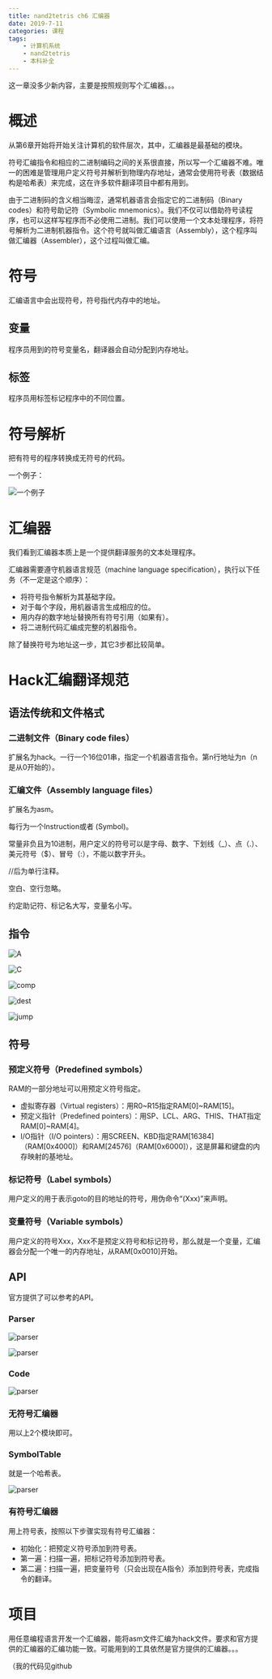 ```yaml
---
title: nand2tetris ch6 汇编器
date: 2019-7-11
categories: 课程
tags:
	- 计算机系统
	- nand2tetris
	- 本科补全
---
```


这一章没多少新内容，主要是按照规则写个汇编器。。。

# 概述

从第6章开始将开始关注计算机的软件层次，其中，汇编器是最基础的模块。

符号汇编指令和相应的二进制编码之间的关系很直接，所以写一个汇编器不难。唯一的困难是管理用户定义符号并解析到物理内存地址，通常会使用符号表（数据结构是哈希表）来完成，这在许多软件翻译项目中都有用到。

由于二进制码的含义相当晦涩，通常机器语言会指定它的二进制码（Binary codes）和符号助记符（Symbolic mnemonics）。我们不仅可以借助符号读程序，也可以这样写程序而不必使用二进制。我们可以使用一个文本处理程序，将符号解析为二进制机器指令。这个符号就叫做汇编语言（Assembly），这个程序叫做汇编器（Assembler），这个过程叫做汇编。

# 符号

汇编语言中会出现符号，符号指代内存中的地址。

## 变量

程序员用到的符号变量名，翻译器会自动分配到内存地址。

## 标签

程序员用标签标记程序中的不同位置。

# 符号解析

把有符号的程序转换成无符号的代码。

一个例子：

![一个例子](/images/n2t_6_0.png)

# 汇编器

我们看到汇编器本质上是一个提供翻译服务的文本处理程序。 

汇编器需要遵守机器语言规范（machine language specification），执行以下任务（不一定是这个顺序）：
- 将符号指令解析为其基础字段。
- 对于每个字段，用机器语言生成相应的位。
- 用内存的数字地址替换所有符号引用（如果有）。
- 将二进制代码汇编成完整的机器指令。

除了替换符号为地址这一步，其它3步都比较简单。

# Hack汇编翻译规范

## 语法传统和文件格式

### 二进制文件（Binary code files）

扩展名为hack。一行一个16位01串，指定一个机器语言指令。第n行地址为n（n是从0开始的）。

### 汇编文件（Assembly language files）

扩展名为asm。

每行为一个Instruction或者 (Symbol)。

常量非负且为10进制，用户定义的符号可以是字母、数字、下划线（_）、点（.）、美元符号（$）、冒号（:），不能以数字开头。

//后为单行注释。

空白、空行忽略。

约定助记符、标记名大写，变量名小写。

## 指令

![A](/images/n2t_4_4.png)

![C](/images/n2t_4_5.png)

![comp](/images/n2t_4_6.png)

![dest](/images/n2t_4_7.png)

![jump](/images/n2t_4_8.png)

## 符号

### 预定义符号（Predefined symbols）

RAM的一部分地址可以用预定义符号指定。
- 虚拟寄存器（Virtual registers）：用R0~R15指定RAM[0]~RAM[15]。
- 预定义指针（Predefined pointers）：用SP、LCL、ARG、THIS、THAT指定RAM[0]~RAM[4]。
- I/O指针（I/O pointers）：用SCREEN、KBD指定RAM[16384]（RAM[0x4000]）和RAM[24576]（RAM[0x6000]），这是屏幕和键盘的内存映射的基地址。

### 标记符号（Label symbols）

用户定义的用于表示goto的目的地址的符号，用伪命令“(Xxx)”来声明。

### 变量符号（Variable symbols）

用户定义的符号Xxx，Xxx不是预定义符号和标记符号，那么就是一个变量，汇编器会分配一个唯一的内存地址，从RAM[0x0010]开始。

## API

官方提供了可以参考的API。

### Parser

![parser](/images/n2t_6_1.png)

![parser](/images/n2t_6_2.png)

### Code

![parser](/images/n2t_6_3.png)

### 无符号汇编器

用以上2个模块即可。

### SymbolTable

就是一个哈希表。

![parser](/images/n2t_6_4.png)

### 有符号汇编器

用上符号表，按照以下步骤实现有符号汇编器：
- 初始化：把预定义符号添加到符号表。
- 第一遍：扫描一遍，把标记符号添加到符号表。
- 第二遍：扫描一遍，把变量符号（只会出现在A指令）添加到符号表，完成指令的翻译。

# 项目

用任意编程语言开发一个汇编器，能将asm文件汇编为hack文件。要求和官方提供的汇编器的汇编功能一致。可能用到的工具依然是官方提供的汇编器。。。

（我的代码见github